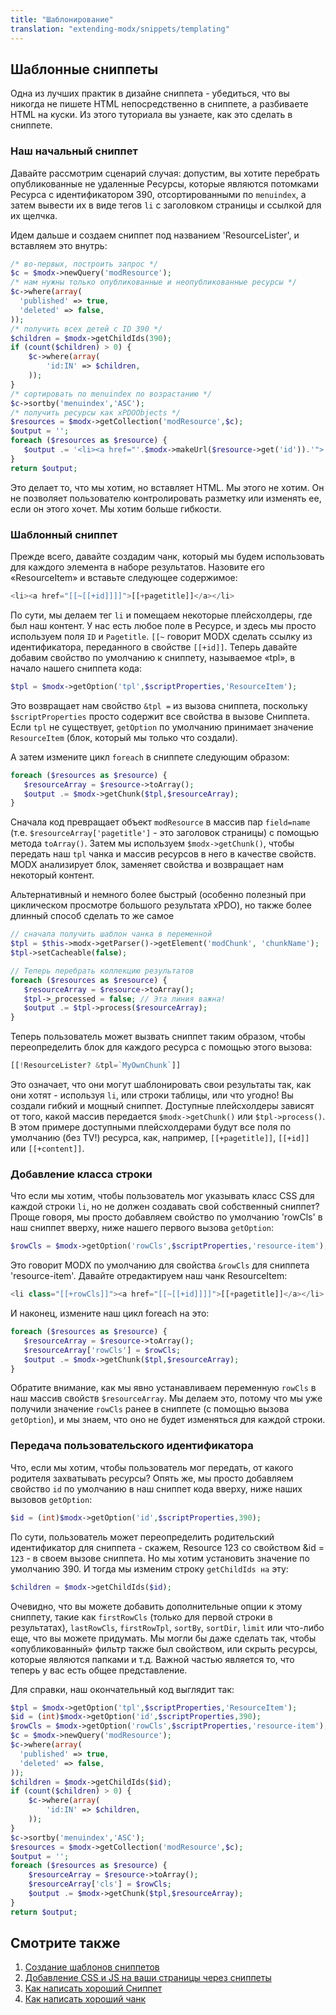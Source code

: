 ```yaml
---
title: "Шаблонирование"
translation: "extending-modx/snippets/templating"
---
```


## Шаблонные сниппеты

Одна из лучших практик в дизайне сниппета - убедиться, что вы никогда не пишете HTML непосредственно в сниппете, а разбиваете HTML на куски. Из этого туториала вы узнаете, как это сделать в сниппете.

### Наш начальный сниппет

Давайте рассмотрим сценарий случая: допустим, вы хотите перебрать опубликованные не удаленные Ресурсы, которые являются потомками Ресурса с идентификатором 390, отсортированными по `menuindex`, а затем вывести их в виде тегов `li` с заголовком страницы и ссылкой для их щелчка.

Идем дальше и создаем сниппет под названием 'ResourceLister', и вставляем это внутрь:

``` php
/* во-первых, построить запрос */
$c = $modx->newQuery('modResource');
/* нам нужны только опубликованные и неопубликованные ресурсы */
$c->where(array(
  'published' => true,
  'deleted' => false,
));
/* получить всех детей с ID 390 */
$children = $modx->getChildIds(390);
if (count($children) > 0) {
    $c->where(array(
        'id:IN' => $children,
    ));
}
/* сортировать по menuindex по возрастанию */
$c->sortby('menuindex','ASC');
/* получить ресурсы как xPDOObjects */
$resources = $modx->getCollection('modResource',$c);
$output = '';
foreach ($resources as $resource) {
   $output .= '<li><a href="'.$modx->makeUrl($resource->get('id')).'">'.$resource->get('pagetitle').'</a></li>';
}
return $output;
```

Это делает то, что мы хотим, но вставляет HTML. Мы этого не хотим. Он не позволяет пользователю контролировать разметку или изменять ее, если он этого хочет. Мы хотим больше гибкости.

### Шаблонный сниппет

Прежде всего, давайте создадим чанк, который мы будем использовать для каждого элемента в наборе результатов. Назовите его «ResourceItem» и вставьте следующее содержимое:

``` php
<li><a href="[[~[[+id]]]]">[[+pagetitle]]</a></li>
```

По сути, мы делаем тег `li` и помещаем некоторые плейсхолдеры, где был наш контент. У нас есть любое поле в Ресурсе, и здесь мы просто используем поля `ID` и `Pagetitle`. `[[~` говорит MODX сделать ссылку из идентификатора, переданного в свойстве `[[+id]]`. Теперь давайте добавим свойство по умолчанию к сниппету, называемое «tpl», в начало нашего сниппета кода:

``` php
$tpl = $modx->getOption('tpl',$scriptProperties,'ResourceItem');
```

Это возвращает нам свойство `&tpl =` из вызова сниппета, поскольку `$scriptProperties` просто содержит все свойства в вызове Сниппета. Если `tpl` не существует, `getOption` по умолчанию принимает значение `ResourceItem` (блок, который мы только что создали).

А затем измените цикл `foreach` в сниппете следующим образом:

``` php
foreach ($resources as $resource) {
   $resourceArray = $resource->toArray();
   $output .= $modx->getChunk($tpl,$resourceArray);
}
```

Сначала код превращает объект `modResource` в массив пар `field=name` (т.е. `$resourceArray['pagetitle']` - это заголовок страницы) с помощью метода `toArray()`. Затем мы используем `$modx->getChunk()`, чтобы передать наш `tpl` чанка и массив ресурсов в него в качестве свойств. MODX анализирует блок, заменяет свойства и возвращает нам некоторый контент.

Альтернативный и немного более быстрый (особенно полезный при циклическом просмотре большого результата xPDO), но также более длинный способ сделать то же самое

``` php
// сначала получить шаблон чанка в переменной
$tpl = $this->modx->getParser()->getElement('modChunk', 'chunkName');
$tpl->setCacheable(false);

// Теперь перебрать коллекцию результатов
foreach ($resources as $resource) {
   $resourceArray = $resource->toArray();
   $tpl->_processed = false; // Эта линия важна!
   $output .= $tpl->process($resourceArray);
}
```

Теперь пользователь может вызвать сниппет таким образом, чтобы переопределить блок для каждого ресурса с помощью этого вызова:

``` php
[[!ResourceLister? &tpl=`MyOwnChunk`]]
```

Это означает, что они могут шаблонировать свои результаты так, как они хотят - используя `li`, или строки таблицы, или что угодно! Вы создали гибкий и мощный сниппет. Доступные плейсхолдеры зависят от того, какой массив передается `$modx->getChunk()` или `$tpl->process()`. В этом примере доступными плейсхолдерами будут все поля по умолчанию (без TV!) ресурса, как, например, `[[+pagetitle]]`, `[[+id]]` или `[[+content]]`.

### Добавление класса строки

Что если мы хотим, чтобы пользователь мог указывать класс CSS для каждой строки `li`, но не должен создавать свой собственный сниппет? Проще говоря, мы просто добавляем свойство по умолчанию 'rowCls' в наш сниппет вверху, ниже нашего первого вызова `getOption`:

``` php
$rowCls = $modx->getOption('rowCls',$scriptProperties,'resource-item');
```

Это говорит MODX по умолчанию для свойства `&rowCls` для сниппета 'resource-item'. Давайте отредактируем наш чанк ResourceItem:

``` php
<li class="[[+rowCls]]"><a href="[[~[[+id]]]]">[[+pagetitle]]</a></li>
```

И наконец, измените наш цикл foreach на это:

``` php
foreach ($resources as $resource) {
   $resourceArray = $resource->toArray();
   $resourceArray['rowCls'] = $rowCls;
   $output .= $modx->getChunk($tpl,$resourceArray);
}
```

Обратите внимание, как мы явно устанавливаем переменную `rowCls` в наш массив свойств `$resourceArray`. Мы делаем это, потому что мы уже получили значение `rowCls` ранее в сниппете (с помощью вызова `getOption`), и мы знаем, что оно не будет изменяться для каждой строки.

### Передача пользовательского идентификатора

Что, если мы хотим, чтобы пользователь мог передать, от какого родителя захватывать ресурсы? 
Опять же, мы просто добавляем свойство `id` по умолчанию в наш сниппет кода вверху, ниже наших вызовов `getOption`:

``` php
$id = (int)$modx->getOption('id',$scriptProperties,390);
```

По сути, пользователь может переопределить родительский идентификатор для сниппета - скажем, Resource 123 со свойством &id = `123` - в своем вызове сниппета. Но мы хотим установить значение по умолчанию 390. И тогда мы изменим строку `getChildIds на` эту:

``` php
$children = $modx->getChildIds($id);
```

Очевидно, что вы можете добавить дополнительные опции к этому сниппету, такие как `firstRowCls` (только для первой строки в результатах), `lastRowCls`, `firstRowTpl`, `sortBy`, `sortDir`, `limit` или что-либо еще, что вы можете придумать. Мы могли бы даже сделать так, чтобы «опубликованный» фильтр также был свойством, или скрыть ресурсы, которые являются папками и т.д. Важной частью является то, что теперь у вас есть общее представление.

Для справки, наш окончательный код выглядит так:

``` php
$tpl = $modx->getOption('tpl',$scriptProperties,'ResourceItem');
$id = (int)$modx->getOption('id',$scriptProperties,390);
$rowCls = $modx->getOption('rowCls',$scriptProperties,'resource-item');
$c = $modx->newQuery('modResource');
$c->where(array(
  'published' => true,
  'deleted' => false,
));
$children = $modx->getChildIds($id);
if (count($children) > 0) {
    $c->where(array(
        'id:IN' => $children,
    ));
}
$c->sortby('menuindex','ASC');
$resources = $modx->getCollection('modResource',$c);
$output = '';
foreach ($resources as $resource) {
    $resourceArray = $resource->toArray();
    $resourceArray['cls'] = $rowCls;
    $output .= $modx->getChunk($tpl,$resourceArray);
}
return $output;
```

## Смотрите также

1. [Создание шаблонов сниппетов](extending-modx/snippets/templating)
2. [Добавление CSS и JS на ваши страницы через сниппеты](extending-modx/snippets/register-assets)
3. [Как написать хороший Сниппет](extending-modx/snippets/good-snippet)
4. [Как написать хороший чанк](extending-modx/snippets/good-chunk)
